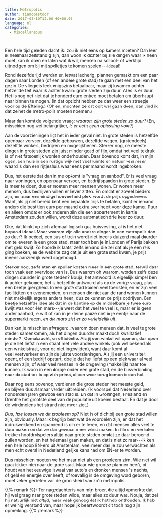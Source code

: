 ```yaml
---
title: Metropolis
author: tiamopastoor
date: 2017-02-16T15:00:40+00:00
language: nl
categories:
  - Miscellaneous

---
```

Een hele tijd geleden dacht ik: zou ik niet eens op kamers moeten? Dan leer ik helemaal zelfstandig zijn, dan woon ik dichter bij alle dingen waar ik heen moet, kan ik doen en laten wat ik wil, mensen na school- of werktijd uitnodigen om bij mij spelletjes te komen spelen---ideaal!

Rond dezelfde tijd werden er, ietwat lacherig, plannen gemaakt om een paar dagen naar Londen (of een andere grote stad) te gaan met een deel van het gezin. De vliegreis leek enigszins betaalbaar, maar zij kwamen achter hetzelfde feit waar ik achter kwam: grote steden zijn duur. Alles is er duur. Het is nog net niet dat je honderd euro entree moet betalen om überhaupt naar binnen te mogen. (In dat opzicht hebben ze dan weer een streepje voor op de Efteling.) (Oh en, mochten ze dat ooit wel gaan doen, dan vind ik dat ze het de metro-polis moeten noemen.)


Maar dan komt de volgende vraag: _waarom zijn grote steden zo duur?_ (En, misschien nog wel belangrijker, _is er echt geen oplossing voor?_)

Aan de voorzieningen ligt het in ieder geval niet. In grote steden is hetzelfde openbaar vervoer, dezelfde gebouwen, dezelfde wegen, (grotendeels) dezelfde winkels, bedrijven en mogelijkheden. Sterker nog, de meeste dingen in grote steden zijn juist minder goed of fijn, omdat het veel te druk is of niet fatsoenlijk worden onderhouden. Daar bovenop komt dat, in mijn ogen, een huis in een rustige wijk met veel ruimte en natuur _veel meer_ waard is dan een rijtjeshuis waar eens per maand wordt ingebroken.

Dus, het eerste dat dan in me opkomt is "vraag en aanbod". Er is veel vraag naar woningen, en openbaar vervoer, en bedrijfspanden in grote steden. Er is meer te doen, dus er moeten meer mensen wonen. Er wonen meer mensen, dus bedrijven willen er liever zitten. En omdat er zoveel bieders zijn, en maar een eindige hoeveelheid plek, wordt de prijs opgedreven. Want, als jij niet bereid bent een bepaalde prijs te betalen, komt er iemand anders die best tien euro per maand extra over heeft voor deze kamer. Puur en alleen omdat er ook anderen zijn die een appartement in hartje Amsterdam zouden willen, wordt deze automatisch drie keer zo duur.

Oké, dat klinkt op zich allemaal logisch qua huisvesting, al is het niet bepaald ideaal. Maar waarom zijn alle andere dingen in een metropolis dan zo duur? Ik bedoel, een bus of trein wordt niet ineens duizend maal duurder om te leveren in een grote stad, maar toch ben je in Londen of Parijs bakken met geld kwijt. Zo hoorde ik laatst zelfs iemand die zei dat als je een reis ging boeken, en de website zag dat je uit een grote stad kwam, je prijs ineens aanzienlijk werd opgehoogd.

Sterker nog, zelfs eten en spullen kosten meer in een grote stad, terwijl daar toch vaak een overvloed van is. Dus waarom oh waarom, worden zelfs deze dingen duurder in grote steden? Nouja, het antwoord is eigenlijk simpel ben ik achter gekomen; het is hetzelfde antwoord als op de vorige vraag, plus een beetje gierigheid. In een grote stad komen veel toeristen, en er zijn veel faciliteiten en evenementen, en mensen die niet aan de rand wonen kunnen niet makkelijk ergens anders heen, dus ze kunnen de prijs opdrijven. Een beetje hetzelfde idee als dat in de kantine op de middelbare je twee euro kwijt was voor één mars---je weet dat het veel te veel is, maar er is geen ander aanbod, je wilt of kan in je kleine pauze niet in je eentje naar de supermarkt racen, _en die mars ziet er zo verleidelijk uit_.

Dan kan je misschien afvragen: _waarom doen mensen dat, in veel te grote steden samenkomen, als het dingen duurder maakt doch kwalitatief minder? _Gemakzucht, en efficiëntie. Als jij een winkel wil openen, dan open je die het liefst in een straat met vele andere winkels (ook wel bekend als een winkelstraat, voor de niet ingewijden), want daar komt al veel voetverkeer en zijn de juiste voorzieningen. Als jij een universiteit opent, of een bedrijf opstart, doe je dat het liefst op een plek waar al veel mensen zijn, of waar veel mensen in de omgeving (makkelijk) naar toe kunnen. Ik woon in een dorpje onder een grote stad, en de busverbinding naar de stad toe is op zich prima, alleen weer terug komen is een hel.

Daar nog eens bovenop, verdienen die grote steden het meeste geld, en blijven dus alsmaar verder uitbreiden. (Ik voorspel dat Nederland over honderden jaren gewoon één stad is. En dat in Groningen, Friesland en Drenthe het grootste deel van de populatie uit koeien bestaat. En dat je door de windmolens het strand niet meer ziet.)

_Dus, hoe lossen we dit probleem op?_ Niet in of dichtbij een grote stad willen zijn, obviously. Maar ik begrijp best wat de voordelen zijn, en dat het indrukwekkend en spannend is om er te leven, en dat mensen alles veel te duur maken omdat ze dan gewoon meer winst maken. In films en verhalen trekken hoofdrolspelers altijd naar grote steden omdat ze daar beroemd zullen worden, en het helemaal gaan maken, en dat is niet zo raar---ik ken een hele hoop BN-ers uit Amsterdam, veel meer dan je zou verwachten als men echt overal in Nederland gelijke kans had om BN-er te worden.

Dus misschien moeten we het maar niet als een probleem zien. Wie niet wil gaat lekker niet naar de grote stad. Maar wie grootse plannen heeft, of houdt van het eeuwige lawaai van auto's en dronken mensen 's nachts, of geld en energie over heeft, of toevallig in de omgeving word geboren, moet zeker genieten van de grootsheid van zo'n metropolis.

{{% remark %}}
Ter nagedachtenis van mijn broer, die altijd opmerkte dat hij wel graag naar grote steden wilde, maar alles zo duur was. Nouja, dat zei hij natuurlijk niet _altijd_, maar vaak genoeg dat ik het heb onthouden. Ik heb er weinig verstand van, maar hopelijk beantwoordt dit toch nog zijn opmerking.
{{% /remark %}}